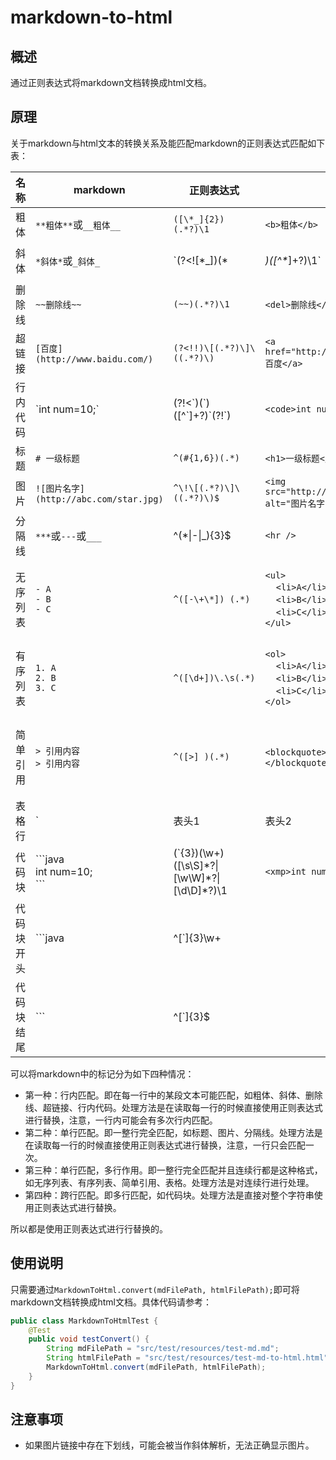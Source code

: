# markdown-to-html

## 概述

通过正则表达式将markdown文档转换成html文档。

## 原理

关于markdown与html文本的转换关系及能匹配markdown的正则表达式匹配如下表：

| 名称     | markdown                        | 正则表达式                     | html                                      | 备注     |
| -------- | ------------------------------- | ------------------------------ | ----------------------------------------- | -------- |
| 粗体     | `**粗体**`或`__粗体__`          | `([\*_]{2})(.*?)\1`            | `<b>粗体</b>`                             | 行内匹配 |
| 斜体     | `*斜体*`或`_斜体_`              | `(?<![\*_])(\*|_)([^\*_]+?)\1` | `<i>斜体</i>`                             | 行内匹配 |
| 删除线   | `~~删除线~~`                    | `(~~)(.*?)\1`                  | `<del>删除线</del>`                       | 行内匹配 |
| 超链接   | `[百度](http://www.baidu.com/)` | `(?<!!)\[(.*?)\]\((.*?)\)`     | `<a href="http://www.baidu.com">百度</a>` | 行内匹配 |
| 行内代码 | \`int num=10;\` | (?!<\`)(\`)(\[^\`]+?)\`(?!\`) | `<code>int num=10;</code>` | 行内匹配 |
| 标题 | `# 一级标题` | `^(#{1,6})(.*)` | `<h1>一级标题</h1>` | 单行匹配 |
| 图片 | `![图片名字](http://abc.com/star.jpg)` | `^\!\[(.*?)\]\((.*?)\)$` | `<img src="http://abc.com/star.jpg" alt="图片名字" />` | 单行匹配 |
| 分隔线 | `***`或`---`或`___` | ^(\*\|-\|_){3}$ | `<hr />` | 单行匹配 |
| 无序列表 | `- A`<br/>`- B`<br/>`- C` | `^([-\+\*]) (.*)` | `<ul>`<br/>&nbsp;&nbsp;&nbsp;&nbsp;`<li>A</li>`<br />&nbsp;&nbsp;&nbsp;&nbsp;`<li>B</li>`<br />&nbsp;&nbsp;&nbsp;&nbsp;`<li>C</li>`<br />`</ul>` | 单行匹配，多行作用 |
| 有序列表 | `1. A`<br/>`2. B`<br/>`3. C` | `^([\d+])\.\s(.*)` | `<ol>`<br/>&nbsp;&nbsp;&nbsp;&nbsp;`<li>A</li>`<br />&nbsp;&nbsp;&nbsp;&nbsp;`<li>B</li>`<br />&nbsp;&nbsp;&nbsp;&nbsp;`<li>C</li>`<br />`</ol>` | 单行匹配，多行作用 |
| 简单引用 | `> 引用内容`<br/>`> 引用内容` | `^([>] )(.*)` | `<blockquote>引用内容</blockquote>` | 单行匹配，多行作用 |
| 表格行 | `|表头1|表头2|`<br/>`|--|--|`<br/>`|列1|列2|` |        `^(\|)(.*?)\|$`                        | `<table><tr><th>标题1</th><th>标题1</th></tr><tr><td>列1</td><td>列2</td></tr></table>` | 单行匹配，多行作用 |
| 代码块 | \`\`\`java<br/>int num=10;<br/>\`\`\` |      (`{3})(\w+)([\s\S]\*?\|[\w\W]\*?\|[\d\D]*?)\1                       | `<xmp>int num=10;</xmp>` | 跨行匹配 ||
| 代码块开头 | \`\`\`java | ^[\`]{3}\\w+ |                                           |          |
| 代码块结尾 | \`\`\` | ^[`]{3}$ |                                           |          |

可以将markdown中的标记分为如下四种情况：

- 第一种：行内匹配。即在每一行中的某段文本可能匹配，如粗体、斜体、删除线、超链接、行内代码。处理方法是在读取每一行的时候直接使用正则表达式进行替换，注意，一行内可能会有多次行内匹配。
- 第二种：单行匹配。即一整行完全匹配，如标题、图片、分隔线。处理方法是在读取每一行的时候直接使用正则表达式进行替换，注意，一行只会匹配一次。
- 第三种：单行匹配，多行作用。即一整行完全匹配并且连续行都是这种格式，如无序列表、有序列表、简单引用、表格。处理方法是对连续行进行处理。
- 第四种：跨行匹配。即多行匹配，如代码块。处理方法是直接对整个字符串使用正则表达式进行替换。

所以都是使用正则表达式进行行替换的。

## 使用说明

只需要通过`MarkdownToHtml.convert(mdFilePath, htmlFilePath);`即可将markdown文档转换成html文档。具体代码请参考：

```java
public class MarkdownToHtmlTest {
    @Test
    public void testConvert() {
        String mdFilePath = "src/test/resources/test-md.md";
        String htmlFilePath = "src/test/resources/test-md-to-html.html";
        MarkdownToHtml.convert(mdFilePath, htmlFilePath);
    }
}
```

## 注意事项
- 如果图片链接中存在下划线，可能会被当作斜体解析，无法正确显示图片。